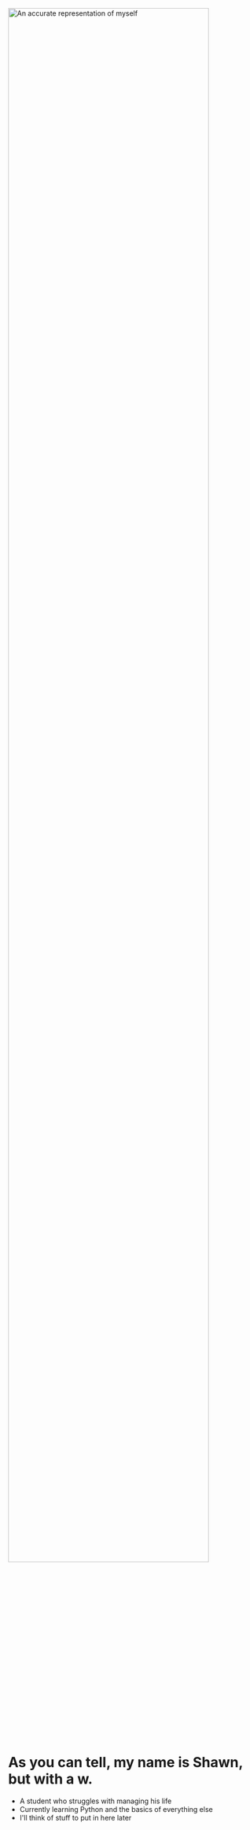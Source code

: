<img width="90%" alt="An accurate representation of myself" src="https://user-images.githubusercontent.com/105357209/167831441-911f31b6-f4a0-4494-93a2-6a42037a16ad.png">

# As you can tell, my name is Shawn, but with a w.
- A student who struggles with managing his life
- Currently learning Python and the basics of everything else
- I'll think of stuff to put in here later

